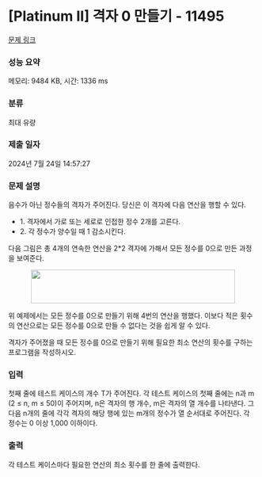 # [Platinum II] 격자 0 만들기 - 11495 

[문제 링크](https://www.acmicpc.net/problem/11495) 

### 성능 요약

메모리: 9484 KB, 시간: 1336 ms

### 분류

최대 유량

### 제출 일자

2024년 7월 24일 14:57:27

### 문제 설명

<p>음수가 아닌 정수들의 격자가 주어진다. 당신은 이 격자에 다음 연산을 행할 수 있다.</p>

<ul>
	<li>1. 격자에서 가로 또는 세로로 인접한 정수 2개를 고른다.</li>
	<li>2. 각 정수가 양수일 때 1 감소시킨다.</li>
</ul>

<p>다음 그림은 총 4개의 연속한 연산을 2*2 격자에 가해서 모든 정수를 0으로 만든 과정을 보여준다.</p>

<p style="text-align: center;"><img alt="" src="https://onlinejudgeimages.s3-ap-northeast-1.amazonaws.com/problem/11495/1.png" style="height:68px; width:412px"></p>

<p>위 예제에서는 모든 정수를 0으로 만들기 위해 4번의 연산을 행했다. 이보다 적은 횟수의 연산으로는 모든 정수를 0으로 만들 수 없다는 것을 쉽게 알 수 있다.</p>

<p>격자가 주어졌을 때 모든 정수를 0으로 만들기 위해 필요한 최소 연산의 횟수를 구하는 프로그램을 작성하시오.</p>

### 입력 

 <p>첫째 줄에 테스트 케이스의 개수 T가 주어진다. 각 테스트 케이스의 첫째 줄에는 n과 m (2 ≤ n, m ≤ 50)이 주어지며, n은 격자의 행 개수, m은 격자의 열 개수를 나타낸다. 그 다음 n개의 줄에 각각 격자의 해당 행에 있는 m개의 정수가 열 순서대로 주어진다. 각 정수는 0 이상 1,000 이하이다.</p>

### 출력 

 <p>각 테스트 케이스마다 필요한 연산의 최소 횟수를 한 줄에 출력한다.</p>

